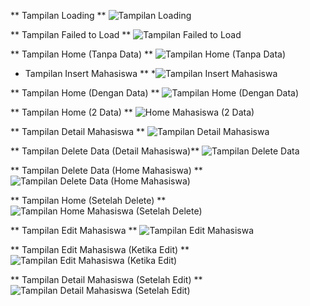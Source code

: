 ** Tampilan Loading **
![Tampilan Loading](https://github.com/user-attachments/assets/26fb8002-dc8c-45b3-893e-90b38679350f)

** Tampilan Failed to Load **
![Tampilan Failed to Load](https://github.com/user-attachments/assets/1adda45e-0b29-4b80-af52-acef7b5c5a19)

** Tampilan Home (Tanpa Data) **
![Tampilan Home (Tanpa Data)](https://github.com/user-attachments/assets/876d7ea2-e217-4c49-b842-c540b89ed89e)

* Tampilan Insert Mahasiswa **
*![Tampilan Insert Mahasiswa](https://github.com/user-attachments/assets/d4b4c832-bc0e-4959-b5c7-1c70372cf932)

** Tampilan Home (Dengan Data) **
![Tampilan Home (Dengan Data)](https://github.com/user-attachments/assets/469edd36-bf6f-470f-b2e0-99cd01acf231)

** Tampilan Home (2 Data) **
![Home Mahasiswa (2 Data)](https://github.com/user-attachments/assets/9a544496-fcd4-454f-85f4-e025c51c3423)

** Tampilan Detail Mahasiswa **
![Tampilan Detail Mahasiswa](https://github.com/user-attachments/assets/369ba69a-9c1c-4ad0-bb59-8e1ba89d7783)

** Tampilan Delete Data (Detail Mahasiswa)**
![Tampilan Delete Data](https://github.com/user-attachments/assets/248b0df2-5b13-47fb-bc0e-1778b53a91b2)

** Tampilan Delete Data (Home Mahasiswa) **
![Tampilan Delete Data (Home Mahasiswa)](https://github.com/user-attachments/assets/a00de7cb-34c6-49d0-91f7-6bf2c32bb9ff)

** Tampilan Home (Setelah Delete) **
![Tampilan Home Mahasiswa (Setelah Delete)](https://github.com/user-attachments/assets/25ef9290-e9db-48fd-b396-016ceb7587e0)

** Tampilan Edit Mahasiswa **
![Tampilan Edit Mahasiswa](https://github.com/user-attachments/assets/ae07f23e-4a4b-4262-a50c-7f339278e875)

** Tampilan Edit Mahasiswa (Ketika Edit) **
![Tampilan Edit Mahasiswa (Ketika Edit)](https://github.com/user-attachments/assets/8776ba6a-6284-411d-a16c-81a97f89f2ac)

** Tampilan Detail Mahasiswa (Setelah Edit) **
![Tampilan Detail Mahasiswa (Setelah Edit)](https://github.com/user-attachments/assets/ff7ea3dc-7d6e-4927-b9a9-abd3fce5a7fd)


